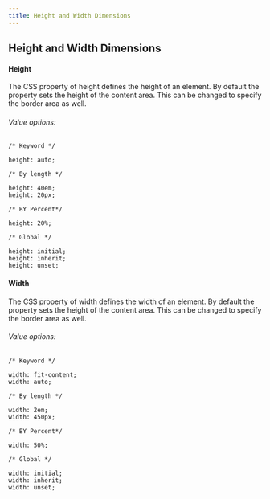 ```yaml
---
title: Height and Width Dimensions
---
```

## Height and Width Dimensions

#### Height

The CSS property of height defines the height of an element. By default the property sets the height of the content area. This can be changed to specify the border area as well. 

###### Value options:

```
/* Keyword */ 

height: auto;

/* By length */

height: 40em;
height: 20px;

/* BY Percent*/ 

height: 20%;

/* Global */ 

height: initial;
height: inherit;
height: unset;

```

#### Width

The CSS property of width defines the width of an element. By default the property sets the height of the content area. This can be changed to specify the border area as well. 

###### Value options:

```
/* Keyword */ 

width: fit-content;
width: auto;

/* By length */

width: 2em;
width: 450px;

/* BY Percent*/ 

width: 50%;

/* Global */ 

width: initial;
width: inherit;
width: unset;

```


